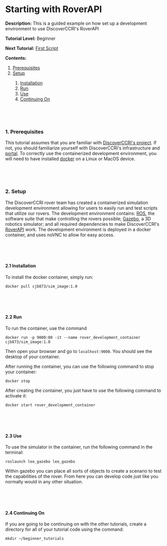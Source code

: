 # Starting with RoverAPI

**Description:** This is a guided example on how set up a development environment to use DiscoverCCRI's RoverAPI

**Tutorial Level:** Beginner

**Next Tutorial:** [First Script](example0.md)

**Contents:**
<ol type="1">
  <li><a href="#1">Prerequisites</a></li>
  <li><a href="#2">Setup</a></li>
  <ol type="1">
    <li><a href="#2.1">Installation</a></li>
    <li><a href="#2.2">Run</a></li>
    <li><a href="#2.3">Use</a></li>
    <li><a href="#2.4">Continuing On</a></li>
  </ol>
</ol>



<p>&nbsp;</p><p>&nbsp;</p>


<div id="1"></div>

### 1. Prerequisites
This tutorial assumes that you are familiar with [DiscoverCCRI's project](https://discoverccri.org). If not, you should familiarize yourself with 
DiscoverCCRI's infrastructure and [portal](https://discover-dev.rc.nau.edu/). To correctly use the containerized development environment, you will 
need to have installed [docker](https://www.docker.com/) on a Linux or MacOS device. 
<p>&nbsp;</p><p>&nbsp;</p>

<div id="2"></div>

### 2. Setup
The DiscoverCCRI rover team has created a containerized simulation development environment allowing for users to easily run and test scripts that utilize our 
rovers. The development environment contains: [ROS](https://ros.org), the software suite that make controlling the rovers possible;
[Gazebo](https://gazebosim.org/home), a 3D robotics simulator; and all required dependencies to make DiscoverCCRI's 
[RoverAPI](https://github.com/DiscoverCCRI/RoverAPI) work. The development environment is deployed in a docker container, and uses noVNC
to allow for easy access.
<p>&nbsp;</p><p>&nbsp;</p>

<div id="2.1"></div>

#### 2.1 Installation
To install the docker container, simply run:
```
docker pull cjb873/sim_image:1.0
```
<p>&nbsp;</p><p>&nbsp;</p>

<div id="2.2"></div>

#### 2.2 Run
To run the container, use the command
```
docker run -p 9000:80 -it --name rover_development_container cjb873/sim_image:1.0
```

Then open your browser and go to `localhost:9000`. You should see the desktop of your container.

After running the container, you can use the following command to stop your container:
```
docker stop
```

After creating the container, you just have to use the following command to activate it:
```
docker start rover_development_container
```
<p>&nbsp;</p><p>&nbsp;</p>

<div id="2.3"></div>

#### 2.3 Use
To use the simulator in the container, run the following command in the terminal:
```
roslaunch leo_gazebo leo_gazebo
```
Within gazebo you can place all sorts of objects to create a scenario to test the capabilities of the rover. From here you can develop code just like you
normally would in any other situation.
<p>&nbsp;</p><p>&nbsp;</p>

<div id="2.4"></div>

#### 2.4 Continuing On
If you are going to be continuing on with the other tutorials, create a directory for all of your tutorial code using the command:
```
mkdir ~/beginner_tutorials
```
<p>&nbsp;</p>
